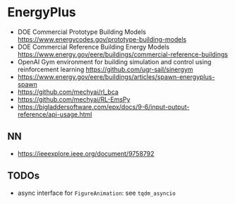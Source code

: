 # EnergyPlus
- DOE Commercial Prototype Building Models
	https://www.energycodes.gov/prototype-building-models
- DOE Commercial Reference Building Energy Models
	https://www.energy.gov/eere/buildings/commercial-reference-buildings
- OpenAI Gym environment for building simulation and control using reinforcement learning
	https://github.com/ugr-sail/sinergym
- https://www.energy.gov/eere/buildings/articles/spawn-energyplus-spawn
- https://github.com/mechyai/rl_bca
- https://github.com/mechyai/RL-EmsPy
- https://bigladdersoftware.com/epx/docs/9-6/input-output-reference/api-usage.html

## NN
- https://ieeexplore.ieee.org/document/9758792

## TODOs
- async interface for `FigureAnimation`: see `tqdm_asyncio`